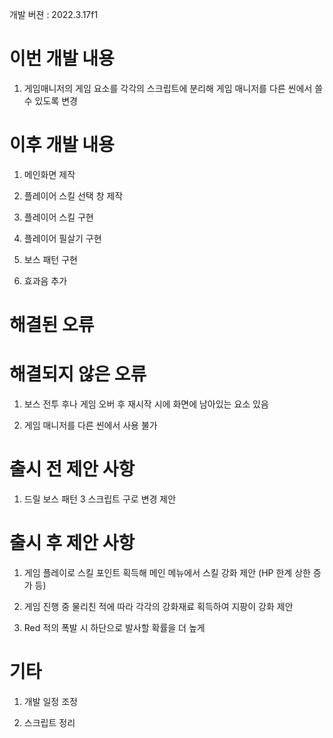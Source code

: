개발 버젼 : 2022.3.17f1

# 이번 개발 내용

1. 게임매니저의 게임 요소를 각각의 스크립트에 분리해 게임 매니저를 다른 씬에서 쓸 수 있도록 변경

# 이후 개발 내용

1. 메인화면 제작

1. 플레이어 스킬 선택 창 제작

1. 플레이어 스킬 구현

1. 플레이어 필살기 구현

1. 보스 패턴 구현

1. 효과음 추가

# 해결된 오류

# 해결되지 않은 오류

1. 보스 전투 후나 게임 오버 후 재시작 시에 화면에 남아있는 요소 있음

1. 게임 매니저를 다른 씬에서 사용 불가

# 출시 전 제안 사항

1. 드릴 보스 패턴 3 스크립트 구로 변경 제안

# 출시 후 제안 사항

1. 게임 플레이로 스킬 포인트 획득해 메인 메뉴에서 스킬 강화 제안
(HP 한계 상한 증가 등)

1. 게임 진행 중 물리친 적에 따라 각각의 강화재료 획득하여 지팡이 강화 제안

1. Red 적의 폭발 시 하단으로 발사할 확률을 더 높게

# 기타

1. 개발 일정 조정

1. 스크립트 정리